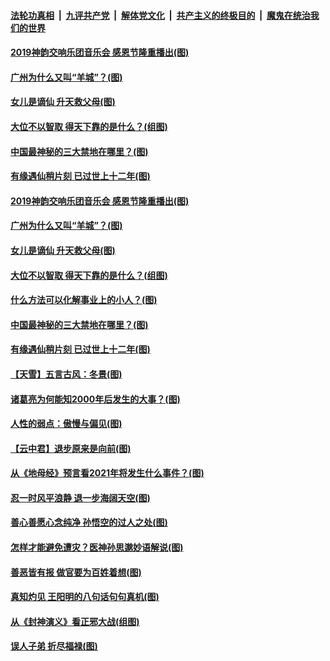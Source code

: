 

####  [法轮功真相](../../../../basic/blob/master/README.md?t=11261703) &nbsp;|&nbsp; [九评共产党](../../../../9ping.md/blob/master/README.md?t=11261703) &nbsp;|&nbsp; [解体党文化](../../../../jtdwh.md/blob/master/README.md?t=11261703)  &nbsp;|&nbsp; [共产主义的终极目的](../../../../gczydzjmd.md/blob/master/README.md?t=11261703) &nbsp;|&nbsp; [魔鬼在统治我们的世界](../../../../mgztzwmdsj.md/blob/master/README.md?t=11261703) 

#### [2019神韵交响乐团音乐会 感恩节隆重播出(图)](../pages/p7/953817.md?t=11261703) 

#### [广州为什么又叫“羊城”？(图)](../pages/p7/953735.md?t=11261703) 

#### [女儿是谪仙 升天救父母(图)](../pages/p7/952764.md?t=11261703) 

#### [大位不以智取 得天下靠的是什么？(组图)](../pages/p7/953641.md?t=11261703) 

#### [中国最神秘的三大禁地在哪里？(图)](../pages/p7/952859.md?t=11261703) 

#### [有缘遇仙稍片刻 已过世上十二年(图)](../pages/p7/953435.md?t=11261703) 

#### [2019神韵交响乐团音乐会 感恩节隆重播出(图)](../pages/p7/953817.md?t=11261703) 

#### [广州为什么又叫“羊城”？(图)](../pages/p7/953735.md?t=11261703) 

#### [女儿是谪仙 升天救父母(图)](../pages/p7/952764.md?t=11261703) 

#### [大位不以智取 得天下靠的是什么？(组图)](../pages/p7/953641.md?t=11261703) 

#### [什么方法可以化解事业上的小人？(图)](../pages/p7/953007.md?t=11261703) 

#### [中国最神秘的三大禁地在哪里？(图)](../pages/p7/952859.md?t=11261703) 

#### [有缘遇仙稍片刻 已过世上十二年(图)](../pages/p7/953435.md?t=11261703) 

#### [【天雪】五言古风：冬景(图)](../pages/p7/953425.md?t=11261703) 

#### [诸葛亮为何能知2000年后发生的大事？(图)](../pages/p7/953010.md?t=11261703) 

#### [人性的弱点：傲慢与偏见(图)](../pages/p7/952999.md?t=11261703) 

#### [【云中君】退步原来是向前(图)](../pages/p7/953222.md?t=11261703) 

#### [从《地母经》预言看2021年将发生什么事件？(图)](../pages/p7/952853.md?t=11261703) 

#### [忍一时风平浪静 退一步海阔天空(图)](../pages/p7/953323.md?t=11261703) 

#### [善心善愿心念纯净 孙悟空的过人之处(图)](../pages/p7/952997.md?t=11261703) 

#### [怎样才能避免遭灾？医神孙思邈妙语解说(图)](../pages/p7/953219.md?t=11261703) 

#### [善恶皆有报 做官要为百姓着想(图)](../pages/p7/953316.md?t=11261703) 

#### [真知灼见 王阳明的八句话句句真机(图)](../pages/p7/953005.md?t=11261703) 

#### [从《封神演义》看正邪大战(组图)](../pages/p7/953310.md?t=11261703) 


#### [误人子弟 折尽福禄(图)](../pages/p7/952860.md?t=11261703) 

